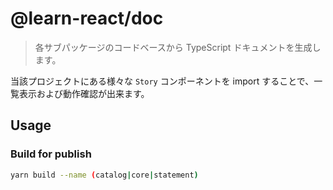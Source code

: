 # @learn-react/doc

> 各サブパッケージのコードベースから TypeScript ドキュメントを生成します。

当該プロジェクトにある様々な `Story` コンポーネントを import することで、一覧表示および動作確認が出来ます。

## Usage

### Build for publish

```bash
yarn build --name (catalog|core|statement)
```
